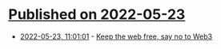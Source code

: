 # [Published on 2022-05-23](index.md)

* [2022-05-23, 11:01:01](https://news.ycombinator.com/item?id=31477446) - [Keep the web free, say no to Web3](https://yesterweb.org/no-to-web3/)
